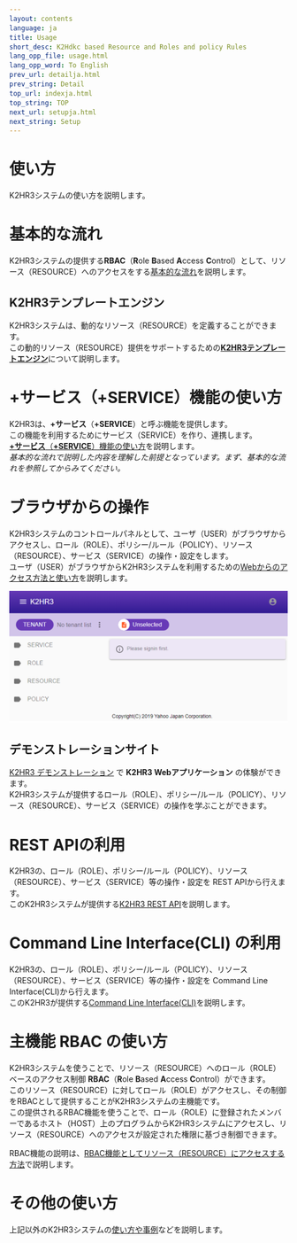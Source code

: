 ```yaml
---
layout: contents
language: ja
title: Usage
short_desc: K2Hdkc based Resource and Roles and policy Rules
lang_opp_file: usage.html
lang_opp_word: To English
prev_url: detailja.html
prev_string: Detail
top_url: indexja.html
top_string: TOP
next_url: setupja.html
next_string: Setup
---
```


# 使い方
K2HR3システムの使い方を説明します。

# 基本的な流れ
K2HR3システムの提供する**RBAC**（**R**ole **B**ased **A**ccess **C**ontrol）として、リソース（RESOURCE）へのアクセスをする[基本的な流れ](usage_baseja.html)を説明します。

## K2HR3テンプレートエンジン
K2HR3システムは、動的なリソース（RESOURCE）を定義することができます。  
この動的リソース（RESOURCE）提供をサポートするための[**K2HR3テンプレートエンジン**](usage_templateja.html)について説明します。

# +サービス（+SERVICE）機能の使い方
K2HR3は、**+サービス**（**+SERVICE**）と呼ぶ機能を提供します。  
この機能を利用するためにサービス（SERVICE）を作り、連携します。  
[**+サービス**（**+SERVICE**）機能の使い方](usage_serviceja.html)を説明します。  
_基本的な流れで説明した内容を理解した前提となっています。まず、基本的な流れを参照してからみてください。_

# ブラウザからの操作
K2HR3システムのコントロールパネルとして、ユーザ（USER）がブラウザからアクセスし、ロール（ROLE）、ポリシー/ルール（POLICY）、リソース（RESOURCE）、サービス（SERVICE）の操作・設定をします。  
ユーザ（USER）がブラウザからK2HR3システムを利用するための[Webからのアクセス方法と使い方](usage_appja.html)を説明します。  

![K2HR3 Usage - Application overview](images/usage_top_app_overview.png)

## デモンストレーションサイト
[K2HR3 デモンストレーション](https://demo.k2hr3.antpick.ax/indexja.html) で **K2HR3 Webアプリケーション** の体験ができます。  
K2HR3システムが提供するロール（ROLE）、ポリシー/ルール（POLICY）、リソース（RESOURCE）、サービス（SERVICE）の操作を学ぶことができます。  

# REST APIの利用
K2HR3の、ロール（ROLE）、ポリシー/ルール（POLICY）、リソース（RESOURCE）、サービス（SERVICE）等の操作・設定を REST APIから行えます。  
このK2HR3システムが提供する[K2HR3 REST API](apija.html)を説明します。  

# Command Line Interface(CLI) の利用
K2HR3の、ロール（ROLE）、ポリシー/ルール（POLICY）、リソース（RESOURCE）、サービス（SERVICE）等の操作・設定を Command Line Interface(CLI)から行えます。  
このK2HR3が提供する[Command Line Interface(CLI)](clija.html)を説明します。  

# 主機能 RBAC の使い方
K2HR3システムを使うことで、リソース（RESOURCE）へのロール（ROLE）ベースのアクセス制御 **RBAC**（**R**ole **B**ased **A**ccess **C**ontrol）ができます。  
このリソース（RESOURCE）に対してロール（ROLE）がアクセスし、その制御をRBACとして提供することがK2HR3システムの主機能です。  
この提供されるRBAC機能を使うことで、ロール（ROLE）に登録されたメンバーであるホスト（HOST）上のプログラムからK2HR3システムにアクセスし、リソース（RESOURCE）へのアクセスが設定された権限に基づき制御できます。  

RBAC機能の説明は、[RBAC機能としてリソース（RESOURCE）にアクセスする方法](usage_rbacja.html)で説明します。  

# その他の使い方
上記以外のK2HR3システムの[使い方や事例](usage_otherja.html)などを説明します。

